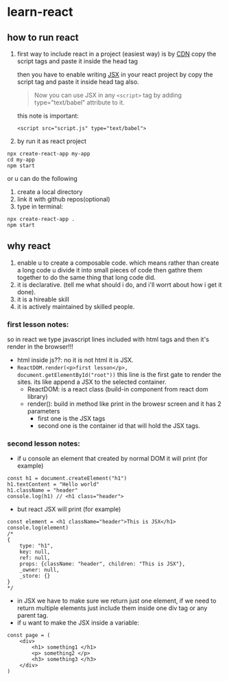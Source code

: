 # learn-react
## how to run react 
1. first way to include react in a project (easiest way) is by [CDN](https://reactjs.org/docs/cdn-links.html) copy the script tags and paste it inside the head tag

    then you have to enable writing [JSX](https://reactjs.org/docs/add-react-to-a-website.html#quickly-try-jsx) in your react project by copy the script tag and paste it inside head tag also. 
    > Now you can use JSX in any `<script>` tag by adding type="text/babel" attribute to it. 

    this note is important:
    ```
    <script src="script.js" type="text/babel">
    ```
2. by run it as react project
```
npx create-react-app my-app
cd my-app
npm start
```
or u can do the following
1. create a local directory 
2. link it with github repos(optional)
3. type in terminal: 
```
npx create-react-app .
npm start
```
## why react
1. enable u to create a composable code. which means rather than create a long code u divide it into small pieces of code then gathre them together to do the same thing that long code did.
2. it is declarative. (tell me what should i do, and i'll worrt about how i get it done).
3. it is a hireable skill
4. it is actively maintained by skilled people.

### first lesson notes:
so in react we type javascript lines included with html tags and then it's render in the browser!!!

- html inside js??: no it is not html it is JSX.
- `ReactDOM.render(<p>first lesson</p>, document.getElementById("root"))` this line is the first gate to render the sites. its like append a JSX to the selected container.
    - ReactDOM: is a react class (build-in component from react dom library) 
    - render(): build in method like print in the browesr screen and it has 2 parameters
        - first one is the JSX tags
        - second one is the container id that will hold the JSX tags.

### second lesson notes:
- if u console an element that created by normal DOM it will print (for example)
```
const h1 = document.createElement("h1")
h1.textContent = "Hello world"
h1.className = "header"
console.log(h1) // <h1 class="header">
```
- but react JSX will print (for example)
```
const element = <h1 className="header">This is JSX</h1>
console.log(element)
/* 
{
    type: "h1", 
    key: null, 
    ref: null, 
    props: {className: "header", children: "This is JSX"}, 
    _owner: null, 
    _store: {}
}
*/
```
- in JSX we have to make sure we return just one element, if we need to return multiple elements just include them inside one div tag or any parent tag.
- if u want to make the JSX inside a variable:
```
const page = (
    <div>
        <h1> something1 </h1>
        <p> something2 </p>
        <h3> something3 </h3>
    </div>
)
```